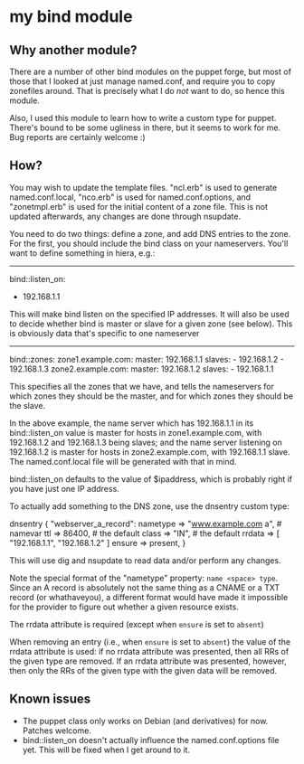 my bind module
==============

Why another module?
-------------------

There are a number of other bind modules on the puppet forge, but most
of those that I looked at just manage named.conf, and require you to
copy zonefiles around. That is precisely what I do *not* want to do, so
hence this module.

Also, I used this module to learn how to write a custom type for puppet.
There's bound to be some ugliness in there, but it seems to work for me.
Bug reports are certainly welcome :)

How?
----

You may wish to update the template files. "ncl.erb" is used to generate
named.conf.local, "nco.erb" is used for named.conf.options, and
"zonetmpl.erb" is used for the initial content of a zone file. This is
not updated afterwards, any changes are done through nsupdate.

You need to do two things: define a zone, and add DNS entries to the
zone. For the first, you should include the bind class on your
nameservers. You'll want to define something in hiera, e.g.:

 ---
 bind::listen_on: 
   - 192.168.1.1

This will make bind listen on the specified IP addresses. It will also
be used to decide whether bind is master or slave for a given zone (see
below). This is obviously data that's specific to one nameserver

 ---
 bind::zones:
   zone1.example.com:
     master: 192.168.1.1
     slaves:
       - 192.168.1.2
       - 192.168.1.3
   zone2.example.com:
     master: 192.168.1.2
     slaves:
       - 192.168.1.1

This specifies all the zones that we have, and tells the nameservers
for which zones they should be the master, and for which zones they
should be the slave.

In the above example, the name server which has 192.168.1.1 in its
bind::listen_on value is master for hosts in zone1.example.com, with
192.168.1.2 and 192.168.1.3 being slaves; and the name server listening
on 192.168.1.2 is master for hosts in zone2.example.com, with
192.168.1.1 slave. The named.conf.local file will be generated with that
in mind.

bind::listen_on defaults to the value of $ipaddress, which is probably
right if you have just one IP address.

To actually add something to the DNS zone, use the dnsentry custom type:

 dnsentry { "webserver_a_record":
   nametype => "www.example.com a", # namevar
   ttl => 86400, # the default
   class => "IN", # the default
   rrdata => [ "192.168.1.1", "192.168.1.2" ]
   ensure => present,
 }

This will use dig and nsupdate to read data and/or perform any changes.

Note the special format of the "nametype" property: `name <space> type`.
Since an A record is absolutely not the same thing as a CNAME or a TXT
record (or whathaveyou), a different format would have made it
impossible for the provider to figure out whether a given resource
exists.

The rrdata attribute is required (except when `ensure` is set to `absent`)

When removing an entry (i.e., when `ensure` is set to `absent`) the
value of the rrdata attribute is used: if no rrdata attribute was presented,
then all RRs of the given type are removed. If an rrdata attribute was
presented, however, then only the RRs of the given type with the given
data will be removed.

Known issues
------------

- The puppet class only works on Debian (and derivatives) for now.
  Patches welcome.
- bind::listen_on doesn't actually influence the named.conf.options file
  yet. This will be fixed when I get around to it.
